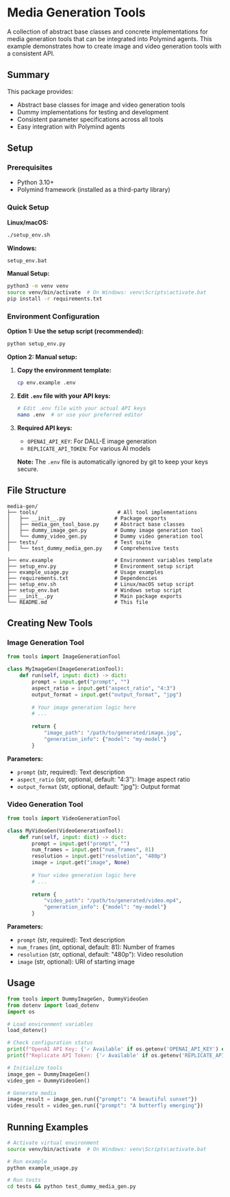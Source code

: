 # Media Generation Tools

A collection of abstract base classes and concrete implementations for media generation tools that can be integrated into Polymind agents. This example demonstrates how to create image and video generation tools with a consistent API.

## Summary

This package provides:
- Abstract base classes for image and video generation tools
- Dummy implementations for testing and development
- Consistent parameter specifications across all tools
- Easy integration with Polymind agents

## Setup

### Prerequisites
- Python 3.10+
- Polymind framework (installed as a third-party library)

### Quick Setup

**Linux/macOS:**
```bash
./setup_env.sh
```

**Windows:**
```cmd
setup_env.bat
```

**Manual Setup:**
```bash
python3 -m venv venv
source venv/bin/activate  # On Windows: venv\Scripts\activate.bat
pip install -r requirements.txt
```

### Environment Configuration

**Option 1: Use the setup script (recommended):**
```bash
python setup_env.py
```

**Option 2: Manual setup:**
1. **Copy the environment template:**
   ```bash
   cp env.example .env
   ```

2. **Edit `.env` file with your API keys:**
   ```bash
   # Edit .env file with your actual API keys
   nano .env  # or use your preferred editor
   ```

3. **Required API keys:**
   - `OPENAI_API_KEY`: For DALL-E image generation
   - `REPLICATE_API_TOKEN`: For various AI models

   **Note:** The `.env` file is automatically ignored by git to keep your keys secure.

## File Structure

```
media-gen/
├── tools/                          # All tool implementations
│   ├── __init__.py                # Package exports
│   ├── media_gen_tool_base.py     # Abstract base classes
│   ├── dummy_image_gen.py         # Dummy image generation tool
│   └── dummy_video_gen.py         # Dummy video generation tool
├── tests/                         # Test suite
│   └── test_dummy_media_gen.py    # Comprehensive tests

├── env.example                    # Environment variables template
├── setup_env.py                   # Environment setup script
├── example_usage.py               # Usage examples
├── requirements.txt               # Dependencies
├── setup_env.sh                   # Linux/macOS setup script
├── setup_env.bat                  # Windows setup script
├── __init__.py                    # Main package exports
└── README.md                      # This file
```

## Creating New Tools

### Image Generation Tool

```python
from tools import ImageGenerationTool

class MyImageGen(ImageGenerationTool):
    def run(self, input: dict) -> dict:
        prompt = input.get("prompt", "")
        aspect_ratio = input.get("aspect_ratio", "4:3")
        output_format = input.get("output_format", "jpg")
        
        # Your image generation logic here
        # ...
        
        return {
            "image_path": "/path/to/generated/image.jpg",
            "generation_info": {"model": "my-model"}
        }
```

**Parameters:**
- `prompt` (str, required): Text description
- `aspect_ratio` (str, optional, default: "4:3"): Image aspect ratio
- `output_format` (str, optional, default: "jpg"): Output format

### Video Generation Tool

```python
from tools import VideoGenerationTool

class MyVideoGen(VideoGenerationTool):
    def run(self, input: dict) -> dict:
        prompt = input.get("prompt", "")
        num_frames = input.get("num_frames", 81)
        resolution = input.get("resolution", "480p")
        image = input.get("image", None)
        
        # Your video generation logic here
        # ...
        
        return {
            "video_path": "/path/to/generated/video.mp4",
            "generation_info": {"model": "my-model"}
        }
```

**Parameters:**
- `prompt` (str, required): Text description
- `num_frames` (int, optional, default: 81): Number of frames
- `resolution` (str, optional, default: "480p"): Video resolution
- `image` (str, optional): URI of starting image

## Usage

```python
from tools import DummyImageGen, DummyVideoGen
from dotenv import load_dotenv
import os

# Load environment variables
load_dotenv()

# Check configuration status
print(f"OpenAI API Key: {'✓ Available' if os.getenv('OPENAI_API_KEY') else '✗ Missing'}")
print(f"Replicate API Token: {'✓ Available' if os.getenv('REPLICATE_API_TOKEN') else '✗ Missing'}")

# Initialize tools
image_gen = DummyImageGen()
video_gen = DummyVideoGen()

# Generate media
image_result = image_gen.run({"prompt": "A beautiful sunset"})
video_result = video_gen.run({"prompt": "A butterfly emerging"})
```

## Running Examples

```bash
# Activate virtual environment
source venv/bin/activate  # On Windows: venv\Scripts\activate.bat

# Run example
python example_usage.py

# Run tests
cd tests && python test_dummy_media_gen.py
``` 